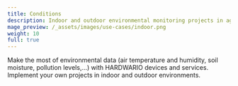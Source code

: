 ```yaml
---
title: Conditions
description: Indoor and outdoor environmental monitoring projects in agriculture, industry, food processing, and smart business and household projects.
mage_preview: /_assets/images/use-cases/indoor.png
weight: 10
full: true
---
```


Make the most of environmental data (air temperature and humidity, soil moisture, pollution levels,...) with HARDWARIO devices and services. Implement your own projects in indoor and outdoor environments.